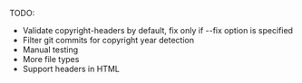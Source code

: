 TODO:
* Validate copyright-headers by default, fix only if --fix option is specified
* Filter git commits for copyright year detection  
* Manual testing
* More file types
* Support headers in HTML
